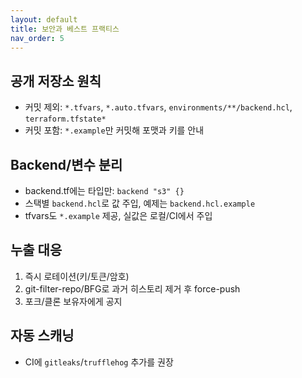 ```yaml
---
layout: default
title: 보안과 베스트 프랙티스
nav_order: 5
---
```


## 공개 저장소 원칙
- 커밋 제외: `*.tfvars`, `*.auto.tfvars`, `environments/**/backend.hcl`, `terraform.tfstate*`
- 커밋 포함: `*.example`만 커밋해 포맷과 키를 안내

## Backend/변수 분리
- backend.tf에는 타입만: `backend "s3" {}`
- 스택별 `backend.hcl`로 값 주입, 예제는 `backend.hcl.example`
- tfvars도 `*.example` 제공, 실값은 로컬/CI에서 주입

## 누출 대응
1) 즉시 로테이션(키/토큰/암호)
2) git-filter-repo/BFG로 과거 히스토리 제거 후 force-push
3) 포크/클론 보유자에게 공지

## 자동 스캐닝
- CI에 `gitleaks`/`trufflehog` 추가를 권장

